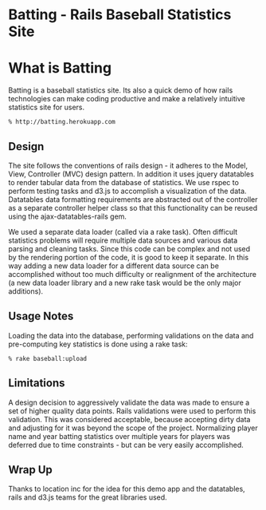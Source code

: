 Batting - Rails Baseball Statistics Site
========================================

# What is Batting

Batting is a baseball statistics site. Its also a quick demo of how rails technologies can make coding productive and make
 a relatively intuitive statistics site for users.

    % http://batting.herokuapp.com

## Design

The site follows the conventions of rails design - it adheres to the Model, View, Controller (MVC) design pattern. In addition
it uses jquery datatables to render tabular data from the database of statistics. We use rspec to perform testing tasks
and d3.js to accomplish a visualization of the data. Datatables data formatting requirements are abstracted out of the
controller as a separate controller helper class so that this functionality can be reused using the ajax-datatables-rails
gem.

We used a separate data loader (called via a rake task). Often difficult statistics problems will require multiple data sources and
various data parsing and cleaning tasks. Since this code can be complex and not used by the rendering portion of the code, it is
good to keep it separate. In this way adding a new data loader for a different data source can be accomplished without too much
difficulty or realignment of the architecture (a new data loader library and a new rake task would be the only major additions).

## Usage Notes

Loading the data into the database, performing validations on the data and pre-computing key statistics is done using a
rake task:

    % rake baseball:upload

## Limitations

A design decision to aggressively validate the data was made to ensure a set of higher quality data points. Rails
validations were used to perform this validation. This was considered acceptable, because accepting dirty data and
adjusting for it was beyond the scope of the project. Normalizing player name and year batting statistics over multiple
years for players was deferred due to time constraints - but can be very easily accomplished.


Wrap Up
-------

Thanks to location inc for the idea for this demo app and the datatables, rails and d3.js teams for the great libraries used.
